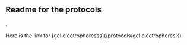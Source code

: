 ## Readme for the protocols
.

Here is the link for [gel electrophoresss](/protocols/gel electrophoresis)
